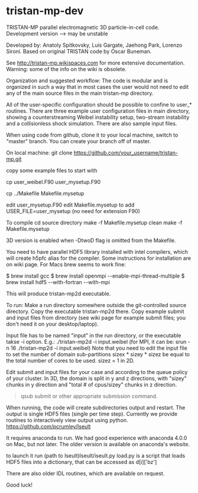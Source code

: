 # tristan-mp-dev
TRISTAN-MP parallel electromagnetic 3D particle-in-cell code.
Development version --> may be unstable

Developed by: Anatoly Spitkovsky, Luis Gargate, Jaehong Park, Lorenzo Sironi. 
Based on original TRISTAN code by Oscar Buneman. 

See http://tristan-mp.wikispaces.com for more extensive documentation. 
Warning: some of the info on the wiki is obsolete. 

Organization and suggested workflow: 
The code is modular and is organized in such a way that in most cases 
the user would not need to edit any of the main source files in the main 
tristan-mp directory. 

All of the user-specific configuration should be possible to confine
to user_* routines. There are three example user configuration files 
in main directory, showing a counterstreaming Weibel instability
setup, two-stream instability and a collisionless shock simulation. 
There are also sample input files.

When using code from github, clone it to your local machine, 
switch to "master" branch. You can create your branch off of master.

On local machine:
git clone https://github.com/your_username/tristan-mp.git

copy some example files to start with

cp user_weibel.F90 user_mysetup.F90

cp ../Makefile Makefile.mysetup

edit user_mysetup.F90
edit Makefile.mysetup to add USER_FILE=user_mysetup 
(no need for extension F90)

To compile
cd source directory 
make -f Makefile.mysetup clean
make -f Makefile.mysetup

3D version is enabled when -DtwoD flag is omitted from the Makefile. 
 
You need to have parallel HDF5 library installed with intel compilers, 
which will create h5pfc alias for the compiler. Some instructions for 
installation are on wiki page. For Macs brew seems to work fine:

$ brew install gcc
$ brew install openmpi --enable-mpi-thread-multiple
$ brew install hdf5 --with-fortran --with-mpi

This will produce tristan-mp2d executable. 

To run:
Make a run directory somewhere outside the git-controlled source directory. 
Copy the executable tristan-mp2d there. 
Copy example submit and input files from directory (see wiki page for example submit
files; you don't need it on your desktop/laptop).
 
Input file has to be named "input" in the run directory, or the executable takse -i option. 
E.g.: 
./tristan-mp2d -i input.weibel
(for MPI, it can be: srun -n 16 ./tristan-mp2d -i input.weibel)
Note that you need to edit the input file to set the number of domain sub-partitions
 sizex * sizey * sizez be equal to the total number of cores to be used. sizez = 1 in 2D. 

Edit submit and input files for your case and according to the queue policy of your cluster. 
In 3D, the domain is split in y and z directions, 
with "sizey" chunks in y direction and "total # of cpus/sizey" chunks in z direction. 

>qsub submit 
or other appropriate submission command. 

When running, the code will create subdirectories output and restart.
The output is single HDF5 files (single per time step). 
Currently we provide routines to interactively view output using python.
https://github.com/pcrumley/Iseult

It requires anaconda to run. We had good experience with anaconda 4.0.0 
on Mac, but not later. The older version is available on anaconda's website. 

to launch it run (path to Iseult)Iseult/iseult.py
load.py is a script that loads HDF5 files into a dictionary, that can be accessed as
d[i]['bz']

There are also older IDL routines, which are available on request. 

Good luck! 

